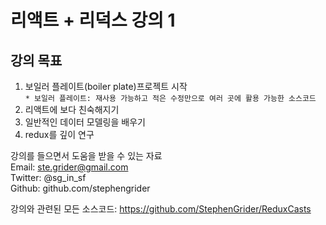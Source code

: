 # 리액트 + 리덕스 강의 1

## 강의 목표
1. 보일러 플레이트(boiler plate)프로젝트 시작 <br>
`* 보일러 플레이트: 재사용 가능하고 적은 수정만으로 여러 곳에 활용 가능한 소스코드`
2. 리액트에 보다 친숙해지기
3. 일반적인 데이터 모델링을 배우기
4. redux를 깊이 연구

강의를 들으면서 도움을 받을 수 있는 자료 <br>
Email: ste.grider@gmail.com <br>
Twitter: @sg_in_sf <br>
Github: github.com/stephengrider<br>

강의와 관련된 모든 소스코드: https://github.com/StephenGrider/ReduxCasts



